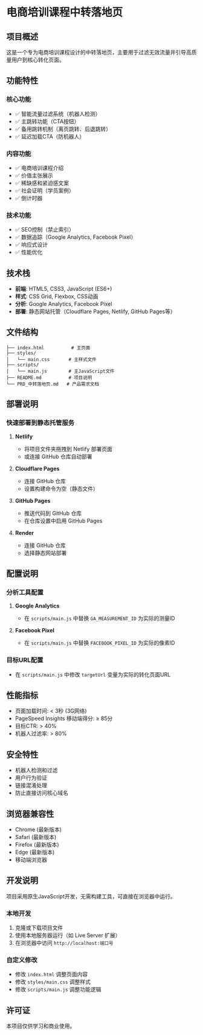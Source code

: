 # 电商培训课程中转落地页

## 项目概述

这是一个专为电商培训课程设计的中转落地页，主要用于过滤无效流量并引导高质量用户到核心转化页面。

## 功能特性

### 核心功能
- ✅ 智能流量过滤系统（机器人检测）
- ✅ 主跳转功能（CTA按钮）
- ✅ 备用跳转机制（离页跳转、后退跳转）
- ✅ 延迟加载CTA（防机器人）

### 内容功能
- ✅ 电商培训课程介绍
- ✅ 价值主张展示
- ✅ 稀缺感和紧迫感文案
- ✅ 社会证明（学员案例）
- ✅ 倒计时器

### 技术功能
- ✅ SEO控制（禁止索引）
- ✅ 数据追踪（Google Analytics, Facebook Pixel）
- ✅ 响应式设计
- ✅ 性能优化

## 技术栈

- **前端**: HTML5, CSS3, JavaScript (ES6+)
- **样式**: CSS Grid, Flexbox, CSS动画
- **分析**: Google Analytics, Facebook Pixel
- **部署**: 静态网站托管（Cloudflare Pages, Netlify, GitHub Pages等）

## 文件结构

```
├── index.html          # 主页面
├── styles/
│   └── main.css       # 主样式文件
├── scripts/
│   └── main.js        # 主JavaScript文件
├── README.md          # 项目说明
└── PRD_中转落地页.md   # 产品需求文档
```

## 部署说明

### 快速部署到静态托管服务

1. **Netlify**
   - 将项目文件夹拖拽到 Netlify 部署页面
   - 或连接 GitHub 仓库自动部署

2. **Cloudflare Pages**
   - 连接 GitHub 仓库
   - 设置构建命令为空（静态文件）

3. **GitHub Pages**
   - 推送代码到 GitHub 仓库
   - 在仓库设置中启用 GitHub Pages

4. **Render**
   - 连接 GitHub 仓库
   - 选择静态网站部署

## 配置说明

### 分析工具配置

1. **Google Analytics**
   - 在 `scripts/main.js` 中替换 `GA_MEASUREMENT_ID` 为实际的测量ID
   
2. **Facebook Pixel**
   - 在 `scripts/main.js` 中替换 `FACEBOOK_PIXEL_ID` 为实际的像素ID

### 目标URL配置

- 在 `scripts/main.js` 中修改 `targetUrl` 变量为实际的转化页面URL

## 性能指标

- 页面加载时间: < 3秒 (3G网络)
- PageSpeed Insights 移动端得分: ≥ 85分
- 目标CTR: > 40%
- 机器人过滤率: > 80%

## 安全特性

- 机器人检测和过滤
- 用户行为验证
- 链接混淆处理
- 防止直接访问核心域名

## 浏览器兼容性

- Chrome (最新版本)
- Safari (最新版本)
- Firefox (最新版本)
- Edge (最新版本)
- 移动端浏览器

## 开发说明

项目采用原生JavaScript开发，无需构建工具，可直接在浏览器中运行。

### 本地开发

1. 克隆或下载项目文件
2. 使用本地服务器运行（如 Live Server 扩展）
3. 在浏览器中访问 `http://localhost:端口号`

### 自定义修改

- 修改 `index.html` 调整页面内容
- 修改 `styles/main.css` 调整样式
- 修改 `scripts/main.js` 调整功能逻辑

## 许可证

本项目仅供学习和商业使用。
